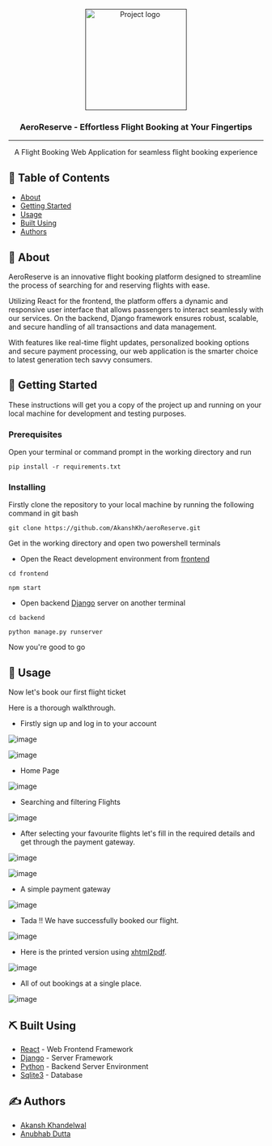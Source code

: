 <p align="center">
  <a href="" rel="noopener">
 <img width=200px height=200px src="./assets/logo.png" alt="Project logo"></a>
</p>

<h3 align="center">AeroReserve - Effortless Flight Booking at Your Fingertips</h3>


---

<p align="center">A Flight Booking Web Application for seamless flight booking experience
    <br> 
</p>

## 📝 Table of Contents

- [About](#about)
- [Getting Started](#getting_started)
- [Usage](#usage)
- [Built Using](#built_using)
- [Authors](#authors)

## 🧐 About <a name = "about"></a>

AeroReserve is an innovative flight booking platform designed to streamline the process of searching for and reserving flights with ease. 

Utilizing React for the frontend, the platform offers a dynamic and responsive user interface that allows passengers to interact seamlessly with our services.
On the backend, Django framework ensures robust, scalable, and secure handling of all transactions and data management.

With features like real-time flight updates, personalized booking options and secure payment processing, our web application is the smarter choice to latest generation tech savvy consumers.

## 🏁 Getting Started <a name = "getting_started"></a>

These instructions will get you a copy of the project up and running on your local machine for development and testing purposes.

### Prerequisites

Open your terminal or command prompt in the working directory and run 

```
pip install -r requirements.txt
```

### Installing

Firstly clone the repository to your local machine by running the following command in git bash


```
git clone https://github.com/AkanshKh/aeroReserve.git
```


Get in the working directory and open two powershell terminals

- Open the React development environment from [frontend](/frontend/)

```
cd frontend

npm start
```

- Open backend [Django](https://www.djangoproject.com/) server on another terminal

```
cd backend

python manage.py runserver
```
Now you're good to go


## 🎈 Usage <a name="usage"></a>

Now let's book our first flight ticket 

Here is a thorough walkthrough.

- Firstly sign up and log in to your account

![image](./assets/1.png)

![image](/assets/2.png)

- Home Page

![image](./assets/3.png)

- Searching and filtering Flights

![image](./assets/4.png)

- After selecting your favourite flights let's fill in the required details and get through the payment gateway.

![image](./assets/5.png)

![image](./assets/6.png)

- A simple payment gateway

![image](./assets/7.png)

- Tada !! We have successfully booked our flight.

![image](./assets/8.png)

- Here is the printed version using [xhtml2pdf](https://pypi.org/project/xhtml2pdf/).

![image](./assets/9.png)

- All of out bookings at a single place.

![image](./assets/10.png)


## ⛏️ Built Using <a name = "built_using"></a>

- [React](https://react.dev/) - Web Frontend Framework
- [Django](https://www.djangoproject.com/) - Server Framework
- [Python](https://vuejs.org/) - Backend Server Environment
- [Sqlite3](https://www.sqlite.org/) - Database

## ✍️ Authors <a name = "authors"></a>

- [Akansh Khandelwal](https://github.com/AkanshKh)
- [Anubhab Dutta](https://github.com/anub-dota) 
